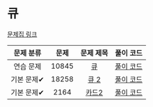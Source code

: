 # 큐

[문제집 링크](https://www.acmicpc.net/workbook/view/7310)

| 문제 분류 | 문제 | 문제 제목 | 풀이 코드 |
| :--: | :--: | :--: | :--: |
| 연습 문제 | 10845 | [큐](https://www.acmicpc.net/problem/10845) | [풀이 코드](../0x06/BOJ_10845.cpp) |
| 기본 문제✔ | 18258 | [큐 2](https://www.acmicpc.net/problem/18258) | [풀이 코드](../0x06/BOJ_18258.cpp) |
| 기본 문제✔ | 2164 | [카드2](https://www.acmicpc.net/problem/2164) | [풀이 코드](../0x06/BOJ_2164.cpp) |
